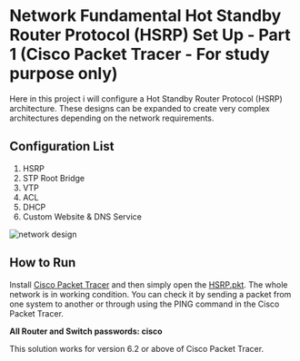 # Network Fundamental Hot Standby Router Protocol (HSRP) Set Up - Part 1 (Cisco Packet Tracer - For study purpose only)
Here in this project i will configure a Hot Standby Router Protocol (HSRP) architecture. These designs can be expanded to create very complex architectures depending on the network requirements.

## Configuration List
1. HSRP
2. STP Root Bridge
3. VTP
4. ACL
5. DHCP
6. Custom Website & DNS Service

![network design](/hsrp.PNG)

## How to Run
Install [Cisco Packet Tracer](https://www.netacad.com/courses/packet-tracer) and then simply open the [HSRP.pkt](https://github.com/weixiong15/Network_Fundamental_HSRP/blob/master/HSRP.pkt). The whole network is in working condition. You can check it by sending a packet from one system to another or through using the PING command in the Cisco Packet Tracer.

**All Router and Switch passwords: cisco**

This solution works for version 6.2 or above of Cisco Packet Tracer.
